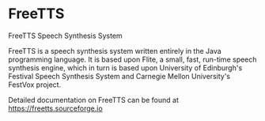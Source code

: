 # FreeTTS
FreeTTS Speech Synthesis System

FreeTTS is a speech synthesis system written entirely in the Java programming language. It is based upon Flite, a small, fast, run-time speech
synthesis engine, which in turn is based upon University of Edinburgh's Festival Speech Synthesis System and Carnegie Mellon University's
FestVox project.

Detailed documentation on FreeTTS can be found at https://freetts.sourceforge.io
